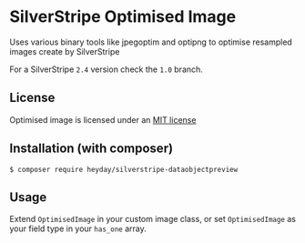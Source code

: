 # SilverStripe Optimised Image

Uses various binary tools like jpegoptim and optipng to optimise resampled images create by SilverStripe

For a SilverStripe `2.4` version check the `1.0` branch.

## License

Optimised image is licensed under an [MIT license](http://heyday.mit-license.org/)

## Installation (with composer)

	$ composer require heyday/silverstripe-dataobjectpreview

## Usage

Extend `OptimisedImage` in your custom image class, or set `OptimisedImage` as your field type in your `has_one` array.